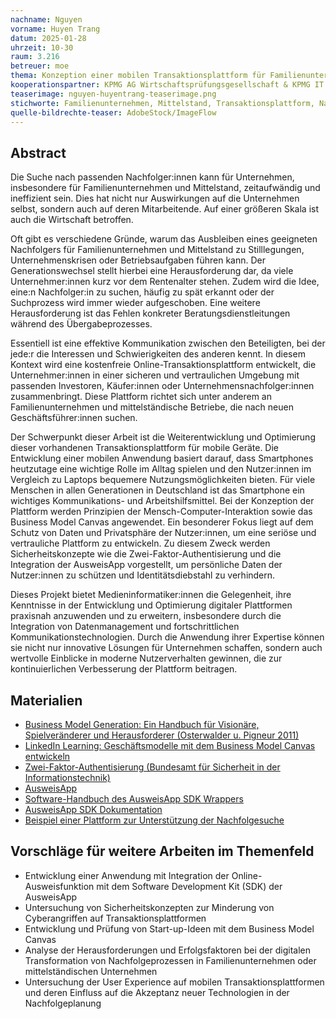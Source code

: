 ```yaml
---
nachname: Nguyen
vorname: Huyen Trang
datum: 2025-01-28
uhrzeit: 10-30
raum: 3.216 
betreuer: moe
thema: Konzeption einer mobilen Transaktionsplattform für Familienunternehmen und Mittelstand zur Unterstützung der Nachfolgesuche
kooperationspartner: KPMG AG Wirtschaftsprüfungsgesellschaft & KPMG IT Service GmbH
teaserimage: nguyen-huyentrang-teaserimage.png
stichworte: Familienunternehmen, Mittelstand, Transaktionsplattform, Nachfolgesuche, Smartphone, Privatsphäre, Zwei-Faktor-Authentisierung, AusweisApp, Geschäftsmodell, Business Model Canvas, Mensch-Computer-Interaktion
quelle-bildrechte-teaser: AdobeStock/ImageFlow
---
```


## Abstract

Die Suche nach passenden Nachfolger:innen kann für Unternehmen, insbesondere für Familienunternehmen und Mittelstand, zeitaufwändig und ineffizient sein. Dies hat nicht nur Auswirkungen auf die Unternehmen selbst, sondern auch auf deren Mitarbeitende. Auf einer größeren Skala ist auch die Wirtschaft betroffen. 

Oft gibt es verschiedene Gründe, warum das Ausbleiben eines geeigneten Nachfolgers für Familienunternehmen und Mittelstand zu Stilllegungen, Unternehmenskrisen oder Betriebsaufgaben führen kann. Der Generationswechsel stellt hierbei eine Herausforderung dar, da viele Unternehmer:innen kurz vor dem Rentenalter stehen. Zudem wird die Idee, eine:n Nachfolger:in zu suchen, häufig zu spät erkannt oder der Suchprozess wird immer wieder aufgeschoben. Eine weitere Herausforderung ist das Fehlen konkreter Beratungsdienstleitungen während des Übergabeprozesses.

Essentiell ist eine effektive Kommunikation zwischen den Beteiligten, bei der jede:r die Interessen und Schwierigkeiten des anderen kennt. In diesem Kontext wird eine kostenfreie Online-Transaktionsplattform entwickelt, die Unternehmer:innen in einer sicheren und vertraulichen Umgebung mit passenden Investoren, Käufer:innen oder Unternehmensnachfolger:innen zusammenbringt. Diese Plattform richtet sich unter anderem an Familienunternehmen und mittelständische Betriebe, die nach neuen Geschäftsführer:innen suchen.

Der Schwerpunkt dieser Arbeit ist die Weiterentwicklung und Optimierung dieser vorhandenen Transaktionsplattform für mobile Geräte. Die Entwicklung einer mobilen Anwendung basiert darauf, dass Smartphones heutzutage eine wichtige Rolle im Alltag spielen und den Nutzer:innen im Vergleich zu Laptops bequemere Nutzungsmöglichkeiten bieten. Für viele Menschen in allen Generationen in Deutschland ist das Smartphone ein wichtiges Kommunikations- und Arbeitshilfsmittel. Bei der Konzeption der Plattform werden Prinzipien der Mensch-Computer-Interaktion sowie das Business Model Canvas angewendet. Ein besonderer Fokus liegt auf dem Schutz von Daten und Privatsphäre der Nutzer:innen, um eine seriöse und vertrauliche Plattform zu entwickeln. Zu diesem Zweck werden Sicherheitskonzepte wie die Zwei-Faktor-Authentisierung und die Integration der AusweisApp vorgestellt, um persönliche Daten der Nutzer:innen zu schützen und Identitätsdiebstahl zu verhindern.

Dieses Projekt bietet Medieninformatiker:innen die Gelegenheit, ihre Kenntnisse in der Entwicklung und Optimierung digitaler Plattformen praxisnah anzuwenden und zu erweitern, insbesondere durch die Integration von Datenmanagement und fortschrittlichen Kommunikationstechnologien. Durch die Anwendung ihrer Expertise können sie nicht nur innovative Lösungen für Unternehmen schaffen, sondern auch wertvolle Einblicke in moderne Nutzerverhalten gewinnen, die zur kontinuierlichen Verbesserung der Plattform beitragen.


## Materialien
- [Business Model Generation: Ein Handbuch für Visionäre, Spielveränderer und Herausforderer (Osterwalder u. Pigneur 2011)](https://ebookcentral.proquest.com/lib/koln/detail.action?docID=581476)
- [LinkedIn Learning: Geschäftsmodelle mit dem Business Model Canvas entwickeln](https://www.linkedin.com/learning/geschaftsmodelle-mit-dem-business-model-canvas-entwickeln/)
- [Zwei-Faktor-Authentisierung (Bundesamt für Sicherheit in der Informationstechnik)](https://www.bsi.bund.de/DE/Themen/Verbraucherinnen-und-Verbraucher/Informationen-und-Empfehlungen/Cyber-Sicherheitsempfehlungen/Accountschutz/Zwei-Faktor-Authentisierung/zwei-faktor-authentisierung_node.html)
- [AusweisApp](https://www.ausweisapp.bund.de/home)
- [Software-Handbuch des AusweisApp SDK Wrappers](https://www.ausweisapp.bund.de/sdkwrapper/general.html)
- [AusweisApp SDK Dokumentation](https://www.ausweisapp.bund.de/sdk/)
- [Beispiel einer Plattform zur Unterstützung der Nachfolgesuche](https://www.nexxt-change.org/DE/Startseite/inhalt.html)


## Vorschläge für weitere Arbeiten im Themenfeld
* Entwicklung einer Anwendung mit Integration der Online-Ausweisfunktion mit dem Software Development Kit (SDK) der AusweisApp
* Untersuchung von Sicherheitskonzepten zur Minderung von Cyberangriffen auf Transaktionsplattformen
* Entwicklung und Prüfung von Start-up-Ideen mit dem Business Model Canvas
* Analyse der Herausforderungen und Erfolgsfaktoren bei der digitalen Transformation von Nachfolgeprozessen in Familienunternehmen oder mittelständischen Unternehmen
* Untersuchung der User Experience auf mobilen Transaktionsplattformen und deren Einfluss auf die Akzeptanz neuer Technologien in der Nachfolgeplanung

